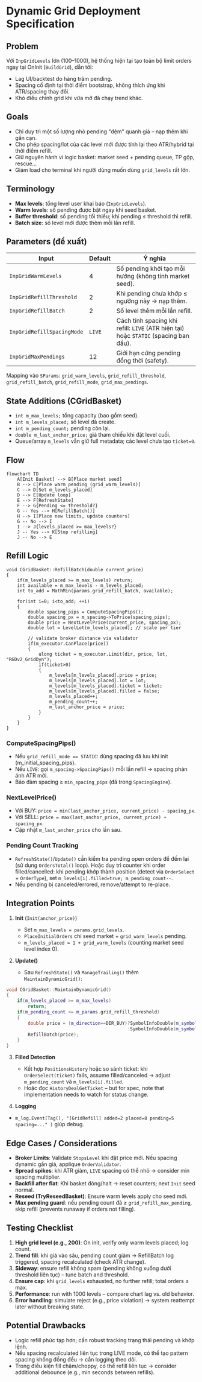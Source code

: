 # Dynamic Grid Deployment Specification

## Problem
Với `InpGridLevels` lớn (100–1000), hệ thống hiện tại tạo toàn bộ limit orders ngay tại OnInit (`BuildGrid`), dẫn tới:
- Lag UI/backtest do hàng trăm pending.
- Spacing cố định tại thời điểm bootstrap, không thích ứng khi ATR/spacing thay đổi.
- Khó điều chỉnh grid khi vừa mở đã chạy trend khác.

## Goals
- Chỉ duy trì một số lượng nhỏ pending "đệm" quanh giá – nạp thêm khi gần cạn.
- Cho phép spacing/lot của các level mới được tính lại theo ATR/hybrid tại thời điểm refill.
- Giữ nguyên hành vi logic basket: market seed + pending queue, TP gộp, rescue…
- Giảm load cho terminal khi người dùng muốn dùng `grid_levels` rất lớn.

## Terminology
- **Max levels**: tổng level user khai báo (`InpGridLevels`).
- **Warm levels**: số pending được bật ngay khi seed basket.
- **Buffer threshold**: số pending tối thiểu; khi pending ≤ threshold thì refill.
- **Batch size**: số level mới được thêm mỗi lần refill.

## Parameters (đề xuất)
| Input | Default | Ý nghĩa |
| --- | --- | --- |
| `InpGridWarmLevels` | 4 | Số pending khởi tạo mỗi hướng (không tính market seed). |
| `InpGridRefillThreshold` | 2 | Khi pending chưa khớp ≤ ngưỡng này → nạp thêm. |
| `InpGridRefillBatch` | 2 | Số level thêm mỗi lần refill. |
| `InpGridRefillSpacingMode` | `LIVE` | Cách tính spacing khi refill: `LIVE` (ATR hiện tại) hoặc `STATIC` (spacing ban đầu). |
| `InpGridMaxPendings` | 12 | Giới hạn cứng pending đồng thời (safety). |

Mapping vào `SParams`: `grid_warm_levels`, `grid_refill_threshold`, `grid_refill_batch`, `grid_refill_mode`, `grid_max_pendings`.

## State Additions (CGridBasket)
- `int m_max_levels;` tổng capacity (bao gồm seed).
- `int m_levels_placed;` số level đã create.
- `int m_pending_count;` pending còn lại.
- `double m_last_anchor_price;` giá tham chiếu khi đặt level cuối.
- Queue/array `m_levels` vẫn giữ full metadata; các level chưa tạo `ticket=0`.

## Flow
```mermaid
flowchart TD
    A[Init Basket] --> B[Place market seed]
    B --> C[Place warm pending (grid_warm_levels)]
    C --> D[Set m_levels_placed]
    D --> E[Update loop]
    E --> F[RefreshState]
    F --> G{Pending <= threshold?}
    G -- Yes --> H[RefillBatch()]
    H --> I[Place new limits, update counters]
    G -- No --> I
    I --> J{levels_placed >= max_levels?}
    J -- Yes --> K[Stop refilling]
    J -- No --> E
```

## Refill Logic
```pseudo
void CGridBasket::RefillBatch(double current_price)
{
    if(m_levels_placed >= m_max_levels) return;
    int available = m_max_levels - m_levels_placed;
    int to_add = MathMin(params.grid_refill_batch, available);

    for(int i=0; i<to_add; ++i)
    {
        double spacing_pips = ComputeSpacingPips();
        double spacing_px = m_spacing->ToPrice(spacing_pips);
        double price = NextLevelPrice(current_price, spacing_px);
        double lot = LevelLot(m_levels_placed); // scale per tier

        // validate broker distance via validator
        if(m_executor.CanPlace(price))
        {
            ulong ticket = m_executor.Limit(dir, price, lot, "RGDv2_GridDyn");
            if(ticket>0)
            {
                m_levels[m_levels_placed].price = price;
                m_levels[m_levels_placed].lot = lot;
                m_levels[m_levels_placed].ticket = ticket;
                m_levels[m_levels_placed].filled = false;
                m_levels_placed++;
                m_pending_count++;
                m_last_anchor_price = price;
            }
        }
    }
}
```

### ComputeSpacingPips()
- Nếu `grid_refill_mode == STATIC`: dùng spacing đã lưu khi init (m_initial_spacing_pips).
- Nếu `LIVE`: gọi `m_spacing->SpacingPips()` mỗi lần refill → spacing phản ánh ATR mới.
- Bảo đảm spacing ≥ `min_spacing_pips` (đã trong `SpacingEngine`).

### NextLevelPrice()
- Với BUY: `price = min(last_anchor_price, current_price) - spacing_px`.
- Với SELL: `price = max(last_anchor_price, current_price) + spacing_px`.
- Cập nhật `m_last_anchor_price` cho lần sau.

### Pending Count Tracking
- `RefreshState()`/`Update()` cần kiểm tra pending open orders để đếm lại (sử dụng `OrdersTotal()` loop). Hoặc duy trì counter khi order filled/cancelled: khi pending khớp thành position (detect via `OrderSelect` + `OrderType`), set `m_levels[i].filled=true; m_pending_count--`.
- Nếu pending bị canceled/errored, remove/attempt to re-place.

## Integration Points
1. **Init** (`Init(anchor_price)`)
   - Set `m_max_levels = params.grid_levels`.
   - `PlaceInitialOrders` chỉ seed market + `grid_warm_levels` pending.
   - `m_levels_placed = 1 + grid_warm_levels` (counting market seed level index 0).

2. **Update()**
   - Sau `RefreshState()` và `ManageTrailing()` thêm `MaintainDynamicGrid()`:
```cpp
void CGridBasket::MaintainDynamicGrid()
{
    if(m_levels_placed >= m_max_levels)
        return;
    if(m_pending_count <= m_params.grid_refill_threshold)
    {
        double price = (m_direction==DIR_BUY)?SymbolInfoDouble(m_symbol,SYMBOL_BID)
                                             :SymbolInfoDouble(m_symbol,SYMBOL_ASK);
        RefillBatch(price);
    }
}
```

3. **Filled Detection**
   - Kết hợp `PositionsHistory` hoặc so sánh ticket: khi `OrderSelect(ticket)` fails, assume filled/canceled → adjust `m_pending_count` và `m_levels[i].filled`.
   - Hoặc đọc `HistoryDealGetTicket` – but for spec, note that implementation needs to watch for status change.

4. **Logging**
- `m_log.Event(Tag(), "[GridRefill] added=2 placed=8 pending=5 spacing=..." )` giúp debug.

## Edge Cases / Considerations
- **Broker Limits**: Validate `StopsLevel` khi đặt price mới. Nếu spacing dynamic gần giá, applique `OrderValidator`.
- **Spread spikes**: khi ATR giảm, `LIVE` spacing có thể nhỏ → consider min spacing multiplier.
- **Backfill after flat**: Khi basket đóng/halt → reset counters; next `Init` seed normal.
- **Reseed (TryReseedBasket)**: Ensure warm levels apply cho seed mới.
- **Max pending guard**: nếu pending count đã ≥ `grid_refill_max_pending`, skip refill (prevents runaway if orders not filling).

## Testing Checklist
1. **High grid level (e.g., 200)**: On init, verify only warm levels placed; log count.
2. **Trend fill**: khi giá vào sâu, pending count giảm → RefillBatch log triggered, spacing recalculated (check ATR change).
3. **Sideway**: ensure refill không spam (pending không xuống dưới threshold liên tục) – tune batch and threshold.
4. **Ensure cap**: khi `grid_levels` exhausted, no further refill; total orders ≤ max.
5. **Performance**: run with 1000 levels – compare chart lag vs. old behavior.
6. **Error handling**: simulate reject (e.g., price violation) → system reattempt later without breaking state.

## Potential Drawbacks
- Logic refill phức tạp hơn; cần robust tracking trạng thái pending và khớp lệnh.
- Nếu spacing recalculated liên tục trong LIVE mode, có thể tạo pattern spacing không đồng đều → cần logging theo dõi.
- Trong điều kiện fill chậm/choppy, có thể refill liên tục -> consider additional debounce (e.g., min seconds between refills).

